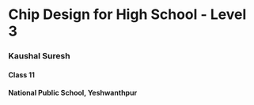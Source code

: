 # Chip Design for High School - Level 3
###  Kaushal Suresh
#### Class 11
#### National Public School, Yeshwanthpur

